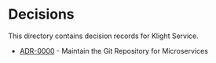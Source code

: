 # Decisions

This directory contains decision records for Klight Service.

<!-- adrlog -->

* [ADR-0000](0000-maintain-the-git-repository-for-microservices.md) - Maintain the Git Repository for Microservices

<!-- adrlogstop -->




